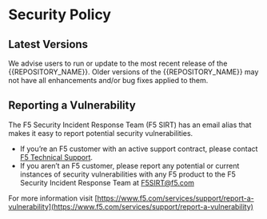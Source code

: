 # Security Policy

## Latest Versions

We advise users to run or update to the most recent release of the {{REPOSITORY_NAME}}. Older versions of the {{REPOSITORY_NAME}} may not have all enhancements and/or bug fixes applied to them.

## Reporting a Vulnerability

The F5 Security Incident Response Team (F5 SIRT) has an email alias that makes it easy to report potential security vulnerabilities.

* If you’re an F5 customer with an active support contract, please contact [F5 Technical Support](https://www.f5.com/services/support).
* If you aren’t an F5 customer, please report any potential or current instances of security vulnerabilities with any F5 product to the F5 Security Incident Response Team at F5SIRT@f5.com

For more information visit [https://www.f5.com/services/support/report-a-vulnerability](https://www.f5.com/services/support/report-a-vulnerability)
